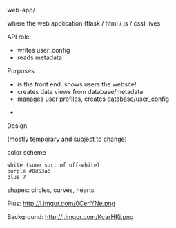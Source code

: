 web-app/

where the web application (flask / html / js / css) lives

API role:
* writes user_config
* reads metadata

Purposes:
* is the front end. shows users the website!
* creates data views from database/metadata
* manages user profiles, creates database/user_config

-

Design

(mostly temporary and subject to change)

color scheme

    white (some sort of off-white) 
    purple #8d53a6
    blue ?
    
shapes: circles, curves, hearts

Plus: http://i.imgur.com/0CehYNe.png

Background: http://i.imgur.com/KcarHKj.png
